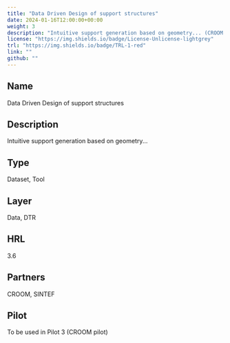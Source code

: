 ```yaml
---
title: "Data Driven Design of support structures"
date: 2024-01-16T12:00:00+00:00
weight: 3
description: "Intuitive support generation based on geometry... (CROOM pilot)"
license: "https://img.shields.io/badge/License-Unlicense-lightgrey"
trl: "https://img.shields.io/badge/TRL-1-red"
link: ""
github: ""
---
```


## Name
Data Driven Design of support structures

## Description
Intuitive support generation based on geometry...

## Type
Dataset, Tool

## Layer
Data, DTR

## HRL
3.6

## Partners
CROOM, SINTEF

## Pilot
To be used in Pilot 3 (CROOM pilot)
